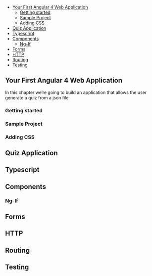<!-- TOC -->

- [Your First Angular 4 Web Application](#your-first-angular-4-web-application)
    - [Getting started](#getting-started)
    - [Sample Project](#sample-project)
    - [Adding CSS](#adding-css)
- [Quiz Application](#quiz-application)
- [Typescript](#typescript)
- [Components](#components)
    - [Ng-If](#ng-if)
- [Forms](#forms)
- [HTTP](#http)
- [Routing](#routing)
- [Testing](#testing)

<!-- /TOC -->
## Your First Angular 4 Web Application
In this chapter we’re going to build an application that allows the user  generate a quiz from a json file
### Getting started
### Sample Project
### Adding CSS 
## Quiz Application
## Typescript
## Components
### Ng-If
## Forms
## HTTP 
## Routing
## Testing

